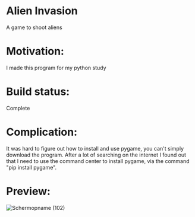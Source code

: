 # Alien Invasion
A game to shoot aliens

# Motivation:
I made this program for my python study

# Build status:
Complete

# Complication:
It was hard to figure out how to install and use pygame, you can't simply download the program. After a lot of searching on the internet I found out that I need to use the command center to install pygame, via the command "pip install pygame".

# Preview:
![Schermopname (102)](https://user-images.githubusercontent.com/86967634/191330249-be6a4a61-6499-4f55-b371-d7a083461b25.png)

